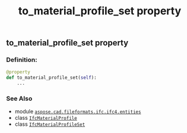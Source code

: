 ﻿---
title: to_material_profile_set property
second_title: Aspose.CAD for Python via .NET API References
description: 
type: docs
weight: 120
url: /python-net/aspose.cad.fileformats.ifc.ifc4.entities/ifcmaterialprofile/to_material_profile_set/
is_root: false
---

## to_material_profile_set property

### Definition:
```python
@property
def to_material_profile_set(self):
    ...
```

### See Also
* module [`aspose.cad.fileformats.ifc.ifc4.entities`](../../)
* class [`IfcMaterialProfile`](/cad/python-net/aspose.cad.fileformats.ifc.ifc4.entities/ifcmaterialprofile)
* class [`IfcMaterialProfileSet`](/cad/python-net/aspose.cad.fileformats.ifc.ifc4.entities/ifcmaterialprofileset)
